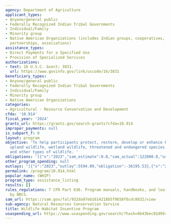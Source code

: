 ```yaml
---
agency: Department of Agriculture
applicant_types:
- Anyone/general public
- Federally Recognized Indian Tribal Governments
- Individual/Family
- Minority group
- Native American Organizations (includes Indian groups, cooperatives, corporations,
  partnerships, associations)
assistance_types:
- Direct Payments for a Specified Use
- Provision of Specialized Services
authorizations:
- text: 16 U.S.C. &sect; 3831.
  url: https://www.govinfo.gov/link/uscode/16/3831
beneficiary_types:
- Anyone/general public
- Federally Recognized Indian Tribal Governments
- Individual/Family
- Minority group
- Native American Organizations
categories:
- Agricultural - Resource Conservation and Development
cfda: '10.914'
fiscal_year: '2024'
grants_url: https://grants.gov/search-grants?cfda=10.914
improper_payments: null
is_subpart_f: 0
layout: program
objective: 'To help participants protect, restore, develop or enhance habitat for
  upland wildlife, wetland wildlife, threatened and endangered species, fisheries,
  and other types of wildlife. '
obligations: '[{"x":"2023","sam_estimate":0.0,"sam_actual":122000.0,"usa_spending_actual":-46919.17},{"x":"2024","sam_estimate":0.0,"sam_actual":72000.0,"usa_spending_actual":-8726.49},{"x":"2025","sam_estimate":0.0,"sam_actual":75000.0,"usa_spending_actual":-101790.66}]'
other_program_spending: null
outlays: '[{"x":"2023","outlay":5594.09,"obligation":-36195.53},{"x":"2024","outlay":0.0,"obligation":-9228.02},{"x":"2025","outlay":0.0,"obligation":-10486.66}]'
permalink: /program/10.914.html
popular_name: (WHIP)
program_type: assistance_listing
results: []
rules_regulations: 7 CFR Part 636. Program manuals, handbooks, and leaflets issued
  by NRCS.
sam_url: https://sam.gov/fal/932da97eb1614218b5f9658f6cdc8832/view
sub-agency: Natural Resources Conservation Service
title: Wildlife Habitat Incentive Program
usaspending_url: https://www.usaspending.gov/search/?hash=0b43bec92d954bbb9bdcbf910350a1e3
---
```

